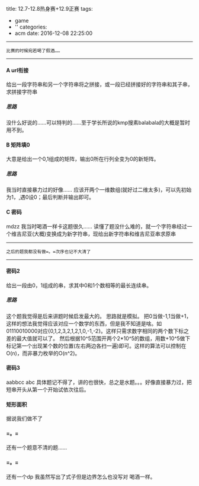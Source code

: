 title: 12.7-12.8热身赛+12.9正赛
tags:
  - game
  - ''
categories:
  - acm
date: 2016-12-08 22:25:00
---
	比赛的时候宛若喝了假酒……
---
<!--more-->

#### A url衔接
给出一段字符串和另一个字符串将之拼接，或一段已经拼接好的字符串和其子串，求拼接字符串
##### 思路
没什么好说的……可以特判的……至于学长所说的kmp搜素balabala的大概是暂时用不到。
#### B 矩阵填0
大意是给出一个0,1组成的矩阵，输出0所在行列全变为0的新矩阵。
##### 思路
我当时直接暴力过的好像……
应该开两个一维数组(就好过二维太多)，可以先初始为1，,遇0设0；最后判断并输出即可。
#### C 密码
mdzz 我当时喝酒一样卡这题很久……
读懂了题没什么难的，就一个字符串经过一个维吉尼亚(大概)变换成为新字符串，现给出新字符串和维吉尼亚串求原串

---
	之后的题我都没有做=。=次序也记不大清了
---

#### 密码2
给出一段由0，1组成的串，求其中0和1个数相等的最长连续串。
##### 思路
这个题我觉得是后来讲题时候启发最大的。
思路就是模拟。
把0当做-1,1当做+1，这样的想法我觉得应该对应一个数学的东西，但是我不知道是啥。如01110010000对应{0,1,2,3,2,1,2,1,0,-1,-2}。这样只需求数字相同的两个数下标之差的最大值就可以了。
然后根据10^5范围开两个2*10^5的数组，用数+10^5做下标记第一个出现某个数的位置(左右两边各扫一遍)即可。这样的算法可以控制在O(n)，而非暴力枚举的O(n^2)。

#### 密码3
aabbcc abc
具体题记不得了，讲的也很快，总之是水题。。。好像直接暴力过，把短串开头从第一个开始试依次往后。

#### 矩形面积
据说我们做不了

#### =。=
还有一个题意不清的题……

#### =。=
还有一个dp 我虽然写出了式子但是边界怎么也没写对 喝酒一样。
